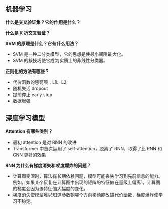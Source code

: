 ## 机器学习

**什么是交叉验证集？它的作用是什么？**





**什么是 K 折交叉验证？**





**SVM 的原理是什么？它有什么用法？**

- SVM 是一种二分类模型，它的思想是使最小间隔最大化。
- SVM 的核技巧使它成为实质上的非线性分类器。



**正则化的方法有哪些？**

- 代价函数的惩罚项：L1、L2
- 随机失活 dropout
- 提前停止 early stop
- 数据增强



## 深度学习模型

**Attention 有哪些类别？**

- 最初 attention 是对 RNN 的改进
- Transformer 中首次运用了 self-attention，脱离了 RNN，取得了比 RNN 和 CNN 更好的效果

**RNN 为什么有梯度消失和梯度爆炸的问题？**

- 计算图变深时，算法有长期依赖问题，模型可能丧失学习到先前信息的能力。例如，如果某个反复在计算图中出现的矩阵的特征值在量级上偏离1，计算图的梯度会因为该特征值大幅度的变化。
- 梯度消失使模型难以知道参数朝哪个方向移动能改进代价函数，梯度爆炸使学习不稳定。